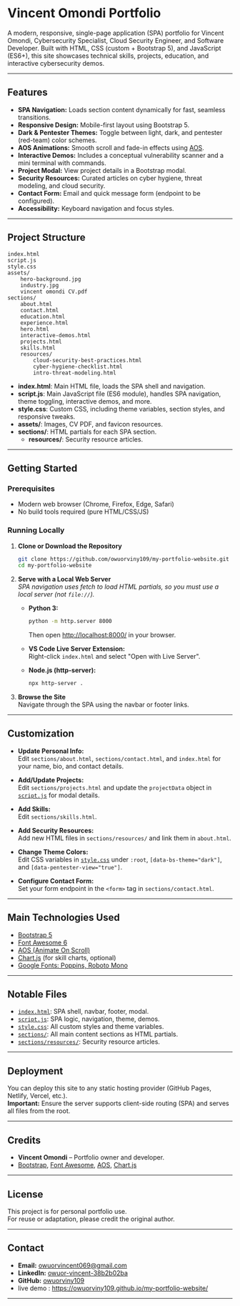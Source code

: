 # Vincent Omondi Portfolio

A modern, responsive, single-page application (SPA) portfolio for Vincent Omondi, Cybersecurity Specialist, Cloud Security Engineer, and Software Developer. Built with HTML, CSS (custom + Bootstrap 5), and JavaScript (ES6+), this site showcases technical skills, projects, education, and interactive cybersecurity demos.

---

## Features

- **SPA Navigation:** Loads section content dynamically for fast, seamless transitions.
- **Responsive Design:** Mobile-first layout using Bootstrap 5.
- **Dark & Pentester Themes:** Toggle between light, dark, and pentester (red-team) color schemes.
- **AOS Animations:** Smooth scroll and fade-in effects using [AOS](https://michalsnik.github.io/aos/).
- **Interactive Demos:** Includes a conceptual vulnerability scanner and a mini terminal with commands.
- **Project Modal:** View project details in a Bootstrap modal.
- **Security Resources:** Curated articles on cyber hygiene, threat modeling, and cloud security.
- **Contact Form:** Email and quick message form (endpoint to be configured).
- **Accessibility:** Keyboard navigation and focus styles.

---

## Project Structure

```
index.html
script.js
style.css
assets/
    hero-background.jpg
    industry.jpg
    vincent omondi CV.pdf
sections/
    about.html
    contact.html
    education.html
    experience.html
    hero.html
    interactive-demos.html
    projects.html
    skills.html
    resources/
        cloud-security-best-practices.html
        cyber-hygiene-checklist.html
        intro-threat-modeling.html
```

- **index.html**: Main HTML file, loads the SPA shell and navigation.
- **script.js**: Main JavaScript file (ES6 module), handles SPA navigation, theme toggling, interactive demos, and more.
- **style.css**: Custom CSS, including theme variables, section styles, and responsive tweaks.
- **assets/**: Images, CV PDF, and favicon resources.
- **sections/**: HTML partials for each SPA section.
    - **resources/**: Security resource articles.

---

## Getting Started

### Prerequisites

- Modern web browser (Chrome, Firefox, Edge, Safari)
- No build tools required (pure HTML/CSS/JS)

### Running Locally

1. **Clone or Download the Repository**
    ```sh
    git clone https://github.com/owuorviny109/my-portfolio-website.git
    cd my-portfolio-website
    ```

2. **Serve with a Local Web Server**  
   _SPA navigation uses fetch to load HTML partials, so you must use a local server (not `file://`)._

    - **Python 3:**
      ```sh
      python -m http.server 8000
      ```
      Then open [http://localhost:8000/](http://localhost:8000/) in your browser.

    - **VS Code Live Server Extension:**  
      Right-click `index.html` and select "Open with Live Server".

    - **Node.js (http-server):**
      ```sh
      npx http-server .
      ```

3. **Browse the Site**  
   Navigate through the SPA using the navbar or footer links.

---

## Customization

- **Update Personal Info:**  
  Edit `sections/about.html`, `sections/contact.html`, and `index.html` for your name, bio, and contact details.

- **Add/Update Projects:**  
  Edit `sections/projects.html` and update the `projectData` object in [`script.js`](script.js) for modal details.

- **Add Skills:**  
  Edit `sections/skills.html`.

- **Add Security Resources:**  
  Add new HTML files in `sections/resources/` and link them in `about.html`.

- **Change Theme Colors:**  
  Edit CSS variables in [`style.css`](style.css) under `:root`, `[data-bs-theme="dark"]`, and `[data-pentester-view="true"]`.

- **Configure Contact Form:**  
  Set your form endpoint in the `<form>` tag in `sections/contact.html`.

---

## Main Technologies Used

- [Bootstrap 5](https://getbootstrap.com/)
- [Font Awesome 6](https://fontawesome.com/)
- [AOS (Animate On Scroll)](https://michalsnik.github.io/aos/)
- [Chart.js](https://www.chartjs.org/) (for skill charts, optional)
- [Google Fonts: Poppins, Roboto Mono](https://fonts.google.com/)

---

## Notable Files

- [`index.html`](index.html): SPA shell, navbar, footer, modal.
- [`script.js`](script.js): SPA logic, navigation, theme, demos.
- [`style.css`](style.css): All custom styles and theme variables.
- [`sections/`](sections/): All main content sections as HTML partials.
- [`sections/resources/`](sections/resources/): Security resource articles.

---

## Deployment

You can deploy this site to any static hosting provider (GitHub Pages, Netlify, Vercel, etc.).  
**Important:** Ensure the server supports client-side routing (SPA) and serves all files from the root.

---

## Credits

- **Vincent Omondi** – Portfolio owner and developer.
- [Bootstrap](https://getbootstrap.com/), [Font Awesome](https://fontawesome.com/), [AOS](https://michalsnik.github.io/aos/), [Chart.js](https://www.chartjs.org/)

---

## License

This project is for personal portfolio use.  
For reuse or adaptation, please credit the original author.

---
 
## Contact

- **Email:** owuorvincent069@gmail.com
- **LinkedIn:** [owuor-vincent-38b2b02ba](https://www.linkedin.com/in/owuor-vincent-38b2b02ba/)
- **GitHub:** [owuorviny109](https://github.com/owuorviny109)
- live demo :  https://owuorviny109.github.io/my-portfolio-website/

---
